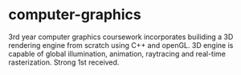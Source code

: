 # computer-graphics
3rd year computer graphics coursework incorporates builiding a 3D rendering engine from scratch using C++ and openGL. 3D engine is capable of global illumination, animation, raytracing and real-time rasterization. Strong 1st received.

